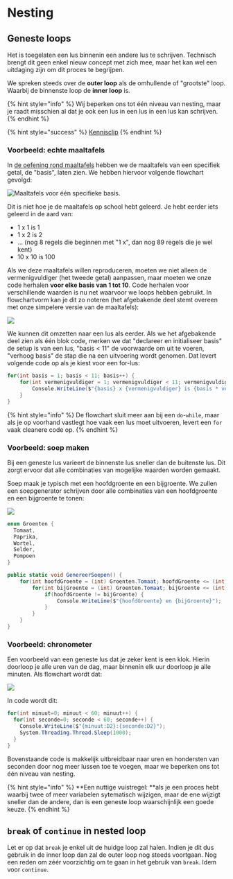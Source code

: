 # Nesting

## Geneste loops

Het is toegelaten een lus binnenin een andere lus te schrijven. Technisch brengt dit geen enkel nieuw concept met zich mee, maar het kan wel een uitdaging zijn om dit proces te begrijpen.

We spreken steeds over de **outer loop** als de omhullende of "grootste" loop. Waarbij de binnenste loop de **inner loop** is.

{% hint style="info" %}
Wij beperken ons tot één niveau van nesting, maar je raadt misschien al dat je ook een lus in een lus in een lus kan schrijven.
{% endhint %}

{% hint style="success" %}
[Kennisclip](https://youtu.be/QPCowROx0rE)
{% endhint %}

### Voorbeeld: echte maaltafels

In [de oefening rond maaltafels](a_practica.md#tafels-van-vermenigvuldigen) hebben we de maaltafels van een specifiek getal, de "basis", laten zien. We hebben hiervoor volgende flowchart gevolgd:

![Maaltafels voor één specifieke basis.](../../.gitbook/assets/maaltafels.svg)

Dit is niet hoe je de maaltafels op school hebt geleerd. Je hebt eerder iets geleerd in de aard van:

* 1 x 1 is 1
* 1 x 2 is 2
* ... (nog 8 regels die beginnen met "1 x", dan nog 89 regels die je wel kent)
* 10 x 10 is 100

Als we deze maaltafels willen reproduceren, moeten we niet alleen de vermenigvuldiger (het tweede getal) aanpassen, maar moeten we onze code herhalen **voor elke basis van 1 tot 10**. Code herhalen voor verschillende waarden is nu net waarvoor we loops hebben gebruikt. In flowchartvorm kan je dit zo noteren (het afgebakende deel stemt overeen met onze simpelere versie van de maaltafels):

![](<../../.gitbook/assets/maaltafels_genest (2).svg>)

We kunnen dit omzetten naar een lus als eerder. Als we het afgebakende deel zien als één blok code, merken we dat "declareer en initialiseer basis" de setup is van een lus, "basis < 11" de voorwaarde om uit te voeren, "verhoog basis" de stap die na een uitvoering wordt genomen. Dat levert volgende code op als je kiest voor een for-lus:

```csharp
for(int basis = 1; basis < 11; basis++) {
    for(int vermenigvuldiger = 1; vermenigvuldiger < 11; vermenigvuldiger++) {
        Console.WriteLine($"{basis} x {vermenigvuldiger} is {basis * vermenigvuldiger}");
    }
}
```

{% hint style="info" %}
De flowchart sluit meer aan bij een `do`-`while`, maar als je op voorhand vastlegt hoe vaak een lus moet uitvoeren, levert een `for` vaak cleanere code op.
{% endhint %}

### Voorbeeld: soep maken

Bij een geneste lus varieert de binnenste lus sneller dan de buitenste lus. Dit zorgt ervoor dat alle combinaties van mogelijke waarden worden gemaakt.

Soep maak je typisch met een hoofdgroente en een bijgroente. We zullen een soepgenerator schrijven door alle combinaties van een hoofdgroente en een bijgroente te tonen:

![](../../.gitbook/assets/soep.svg)

```csharp
enum Groenten {
  Tomaat,
  Paprika,
  Wortel,
  Selder,
  Pompoen
}

public static void GenereerSoepen() {
    for(int hoofdGroente = (int) Groenten.Tomaat; hoofdGroente <= (int) Groenten.Pompoen; hoofdGroente++) {
        for(int bijGroente = (int) Groenten.Tomaat; bijGroente <= (int) Groenten.Pompoen; bijGroente++) {
            if(hoofdGroente != bijGroente) {
                Console.WriteLine($"{hoofdGroente} en {bijGroente}");
            }
        }
    }
}
```

### Voorbeeld: chronometer

Een voorbeeld van een geneste lus dat je zeker kent is een klok. Hierin doorloop je alle uren van de dag, maar binnenin elk uur doorloop je alle minuten. Als flowchart wordt dat:

![](<../../.gitbook/assets/chrono (1).svg>)

In code wordt dit:

```csharp
for(int minuut=0; minuut < 60; minuut++) {
  for(int seconde=0; seconde < 60; seconde++) {
    Console.WriteLine($"{minuut:D2}:{seconde:D2}");
    System.Threading.Thread.Sleep(1000);
  }
}
```

Bovenstaande code is makkelijk uitbreidbaar naar uren en hondersten van seconden door nog meer lussen toe te voegen, maar we beperken ons tot één niveau van nesting.

{% hint style="info" %}
**Een nuttige vuistregel: **als je een proces hebt waarbij twee of meer variabelen sytematisch wijzigen, maar de ene wijzigt sneller dan de andere, dan is een geneste loop waarschijnlijk een goede keuze.
{% endhint %}

## `break` of `continue` in nested loop

Let er op dat `break` je enkel uit de huidge loop zal halen. Indien je dit dus gebruik in de inner loop dan zal de outer loop nog steeds voortgaan. Nog een reden om zéér voorzichtig om te gaan in het gebruik van `break`. Idem voor `continue`.
